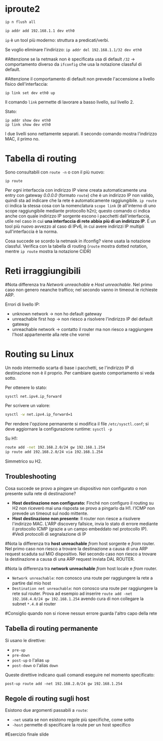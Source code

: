 # iproute2
```bash
ip n flush all
```

```bash
ip addr add 192.168.1.1 dev eth0
```

`ip` è un tool più moderno: struttura a predicati/verbi.

Se voglio eliminare l'indirizzo: `ip addr del 192.168.1.1/32 dev eth0`

#Attenzione se la netmask non è specificata usa di default `/32` -> comportamento diverso da `ifconfig` che usa la notazione classful di default.

#Attenzione il comportamento di default non prevede l'accensione a livello fisico dell'interfaccia:
```
ip link set dev eth0 up
```
Il comando `link` permette di lavorare a basso livello, sul livello 2.

Stato:
```
ip addr show dev eth0
ip link show dev eth0
```
I due livelli sono nettamente separati. Il secondo comando mostra l'indirizzo MAC, il primo no.

# Tabella di routing
Sono consultabili con `route -n` o con il più nuovo:
```
ip route
```

Per ogni interfaccia con indirizzo IP viene creata automaticamente una entry con gateway *0.0.0.0* (formato `route`) che è un indirizzo IP non valido, quindi sta ad indicare che la rete è automaticamente raggiungibile. `ip route` ci indica la stessa cosa con la nomenclatura `scope link` (è all'interno di uno scope raggiungibile mediante protocollo h2n); questo comando ci indica anche con quale indirizzo IP sorgente escono i pacchetti dall'interfaccia, utile nel caso in cui **una interfaccia di rete abbia più di un indirizzo IP**. È un tool più nuovo avvezzo al caso di IPv6, in cui avere indirizzi IP multipli sull'interfaccia è la norma.

Cosa succede se scordo la netmask in ifconfig? viene usata la notazione classful. Verifica con la tabella di routing (`route` mostra dotted notation, mentre `ip route` mostra la notazione CIDR)

# Reti irraggiungibili
#Nota differenza tra *Network unreachable* e *Host unreachable*. Nel primo caso non genero neanche traffico; nel secondo vanno in timeout le richieste ARP.

Errori di livello IP:
- unknown network -> non ho default gateway
- unreachable first hop -> non riesco a risolvere l'indirizzo IP del default gateway
- unreachable network -> contatto il router ma non riesco a raggiungere l'host appartenente alla rete che vorrei

# Routing su Linux
Un nodo intermedio scarta di base i pacchetti, se l'indirizzo IP di destinazione non è il proprio. Per cambiare questo comportamento si veda sotto.

Per ottenere lo stato:
```bash
sysctl net.ipv4.ip_forward
```

Per scrivere un valore:
```bash
sysctl -w net.ipv4.ip_forward=1
```

Per rendere l'opzione permanente si modifica il file `/etc/sysctl.conf`; si deve aggiornare la configurazione runtime: `sysctl -p`

Su H1:
```bash
route add -net 192.168.2.0/24 gw 192.168.1.254
ip route add 192.168.2.0/24 via 192.168.1.254
```

Simmetrico su H2.

## Troubleshooting
Cosa succede se provo a pingare un dispositivo non configurato o non presente sulla rete di destinazione?
- **Host destinazione non configurato:** Finché non configuro il routing su H2 non riceverò mai una risposta se provo a pingarlo da H1. l'ICMP non prevede un timeout sul nodo mittente.
- **Host destinazione non presente**: Il router non riesce a risolvere l'indirizzo MAC. L'ARP discovery fallsice, invia lo stato di errore mediante il protocollo ICMP (grazie a un campo embeddato nel protocollo IP). #Vedi protocolli di segnalazione di IP

#Nota la differenza tra **host unreachable** *from* host sorgente e *from* router. Nel primo caso non riesco a trovare la destinazione a causa di una ARP request scaduta sul MIO dispositivo. Nel secondo caso non riesco a trovare la destinazione a causa di una ARP request inviata DAL ROUTER.

#Nota la differenza tra **network unreachable** *from* host locale e *from* router.
- `Network unreachable`: non conosco una route per raggiungere la rete a partire dal mio host
- `Destination net unreachable`:  non conosco una route per raggiungere la rete sul router. Prova ad esempio ad inserire `route add -net 192.168.4.0/24 gw 192.168.1.254` avendo cura di non collegare la subnet `*.4.0` al router

#Consiglio quando non si riceve nessun errore guarda l'altro capo della rete

## Tabella di routing permanente
Si usano le direttive:
- `pre-up`
- `pre-down` 
- `post-up` o l'alias `up`
- `post-down` o l'alias `down`

Queste direttive indicano quali comandi eseguire nel momento specificato:
```
post-up route add -net 192.168.2.0/24 gw 192.168.1.254
```

## Regole di routing sugli host
Esistono due argomenti passabili a `route`:
- `-net` usata se non esistono regole più specifiche, come sotto
- `-host` permette di specificare la route per un host specifico

#Esercizio finale slide